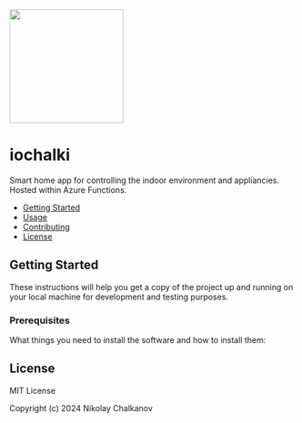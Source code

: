 <div><img src="https://github.com/PilotChalkanov/iochalki/assets/89308622/fed0cb15-6961-4235-be1f-c796322fa040" width="200" height="200"/></div>

# iochalki
Smart home app for controlling the indoor environment and appliancies. Hosted within Azure Functions.


- [Getting Started](#getting-started)
- [Usage](#usage)
- [Contributing](#contributing)
- [License](#license)

## Getting Started

These instructions will help you get a copy of the project up and running on your local machine for development and testing purposes.

### Prerequisites

What things you need to install the software and how to install them:

## License
MIT License

Copyright (c) 2024 Nikolay Chalkanov
